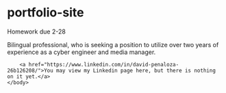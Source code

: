 # portfolio-site
Homework due 2-28 
<!DOCTYPE html>
<html>
    <head>
        <title>SIMPLE HTML PAGE </title>
    </head>  
    <body>
        Bilingual professional, who is seeking a position to utilize over two years of experience as a cyber engineer and media manager.

        <a href="https://www.linkedin.com/in/david-penaloza-26b126208/">You may view my Linkedin page here, but there is nothing on it yet.</a>
    </body>
</html>

<css>



